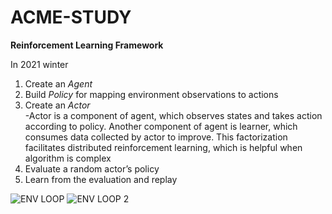 # ACME-STUDY
**Reinforcement Learning Framework**

In 2021 winter

1. Create an *Agent*  
2. Build *Policy* for mapping environment observations to actions  
3. Create an *Actor*  
  -Actor is a component of agent, which observes states and takes action according to policy. Another component of agent is learner, which consumes data collected by        actor to improve. This factorization facilitates distributed reinforcement learning, which is helpful when algorithm is complex  
4. Evaluate a random actor’s policy  
5. Learn from the evaluation and replay  

![ENV LOOP](https://user-images.githubusercontent.com/92682815/167327540-001cdf4f-e6d6-4c0b-8aa3-4a8d6146bada.png)
![ENV LOOP 2](https://user-images.githubusercontent.com/92682815/167327552-0fe111bc-9caf-4f94-b1ad-ac6315a80b25.png)
